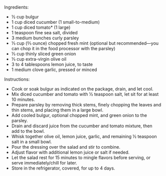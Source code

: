 Ingredients:
- ½ cup bulgur
- 1 cup diced cucumber (1 small-to-medium)
- 1 cup diced tomato* (1 large)
- 1 teaspoon fine sea salt, divided
- 3 medium bunches curly parsley
- ⅓ cup (⅔ ounce) chopped fresh mint (optional but recommended—you can chop it in the food processor with the parsley)
- ⅓ cup thinly sliced green onion
- ⅓ cup extra-virgin olive oil
- 3 to 4 tablespoons lemon juice, to taste
- 1 medium clove garlic, pressed or minced

Instructions:
- Cook or soak bulgur as indicated on the package, drain, and let cool.
- Mix diced cucumber and tomato with ½ teaspoon salt, let sit for at least 10 minutes.
- Prepare parsley by removing thick stems, finely chopping the leaves and thin stems, and placing them in a large bowl.
- Add cooled bulgur, optional chopped mint, and green onion to the parsley.
- Drain and discard juice from the cucumber and tomato mixture, then add to the bowl.
- Whisk together olive oil, lemon juice, garlic, and remaining ½ teaspoon salt in a small bowl.
- Pour the dressing over the salad and stir to combine.
- Adjust flavor with additional lemon juice or salt if needed.
- Let the salad rest for 15 minutes to mingle flavors before serving, or serve immediately/chill for later.
- Store in the refrigerator, covered, for up to 4 days.
